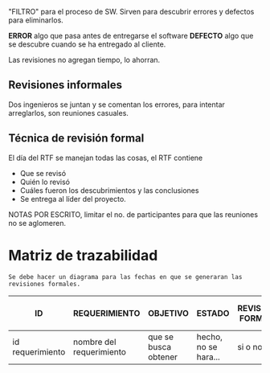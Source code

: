 "FILTRO" para el proceso de SW.
Sirven para descubrir errores y defectos para eliminarlos.

**ERROR** algo que pasa antes de entregarse el software
**DEFECTO** algo que se descubre cuando se ha entregado al cliente.

Las revisiones no agregan tiempo, lo ahorran.

## **Revisiones informales**
Dos ingenieros se juntan y se comentan los errores, para intentar arreglarlos, son reuniones casuales.

## Técnica de revisión formal

El día del RTF se manejan todas las cosas, el RTF contiene
- Que se revisó
- Quién lo revisó
- Cuáles fueron los descubrimientos y las conclusiones
- Se entrega al líder del proyecto.

NOTAS POR ESCRITO, limitar el no. de participantes para que las reuniones no se aglomeren.


# Matriz de trazabilidad

	Se debe hacer un diagrama para las fechas en que se generaran las revisiones formales.

| ID               | REQUERIMIENTO            | OBJETIVO             | ESTADO               | REVISION FORMAL | PRUEBA              | ESTADO DE PRUEBA             |
| ---------------- | ------------------------ | -------------------- | -------------------- | --------------- | ------------------- | ---------------------------- |
| id requerimiento | nombre del requerimiento | que se busca obtener | hecho, no se hara... | si o no         | nombre de la prueba | hecho, pendiente, fallida... |

